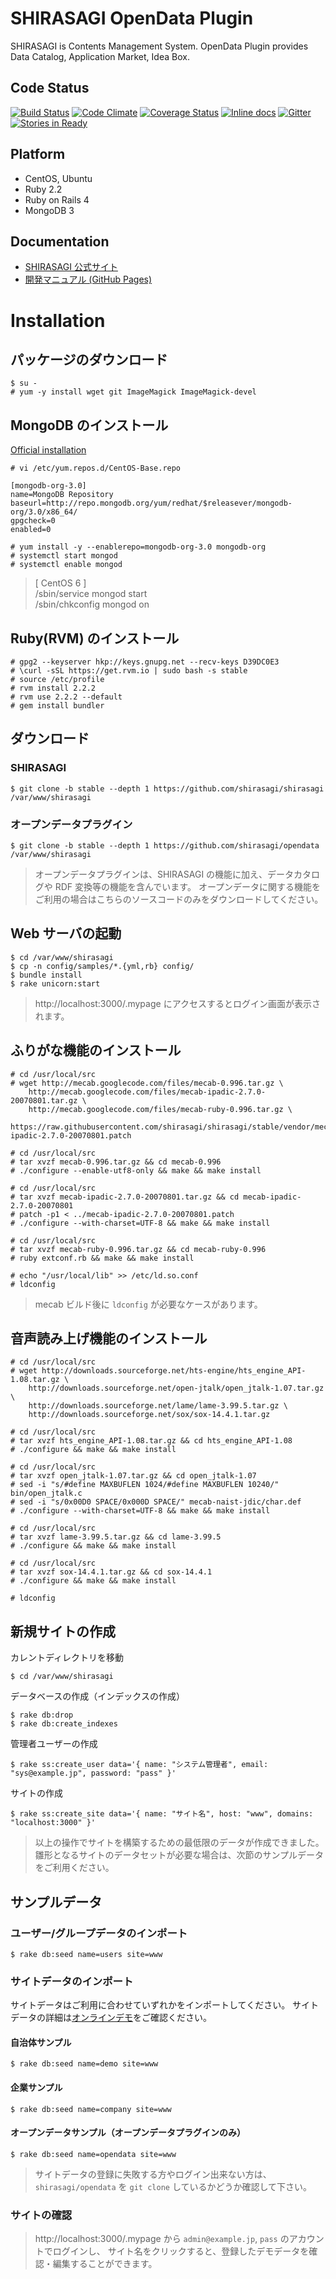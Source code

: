SHIRASAGI OpenData Plugin
=========

SHIRASAGI is Contents Management System.
OpenData Plugin provides Data Catalog, Application Market, Idea Box.

Code Status
-----------

[![Build Status](https://travis-ci.org/shirasagi/opendata.svg?branch=master)](https://travis-ci.org/shirasagi/opendata)
[![Code Climate](https://codeclimate.com/github/shirasagi/opendata/badges/gpa.svg)](https://codeclimate.com/github/shirasagi/opendata)
[![Coverage Status](https://coveralls.io/repos/shirasagi/opendata/badge.png)](https://coveralls.io/r/shirasagi/opendata)
[![Inline docs](http://inch-ci.org/github/shirasagi/opendata.png?branch=master)](http://inch-ci.org/github/shirasagi/opendata)
[![Gitter](https://badges.gitter.im/Join%20Chat.svg)](https://gitter.im/shirasagi/shirasagi?utm_source=badge&utm_medium=badge&utm_campaign=pr-badge&utm_content=badge)
[![Stories in Ready](https://badge.waffle.io/shirasagi/opendata.svg?label=ready&title=Ready)](http://waffle.io/shirasagi/opendata)

Platform
--------

- CentOS, Ubuntu
- Ruby 2.2
- Ruby on Rails 4
- MongoDB 3

Documentation
-------------

- [SHIRASAGI 公式サイト](http://ss-proj.org/)
- [開発マニュアル (GitHub Pages)](http://shirasagi.github.io/)

Installation
============

## パッケージのダウンロード

```
$ su -
# yum -y install wget git ImageMagick ImageMagick-devel
```

## MongoDB のインストール

[Official installation](http://docs.mongodb.org/manual/installation/)

```
# vi /etc/yum.repos.d/CentOS-Base.repo
```

```
[mongodb-org-3.0]
name=MongoDB Repository
baseurl=http://repo.mongodb.org/yum/redhat/$releasever/mongodb-org/3.0/x86_64/
gpgcheck=0
enabled=0
```

```
# yum install -y --enablerepo=mongodb-org-3.0 mongodb-org
# systemctl start mongod
# systemctl enable mongod
```

> [ CentOS 6 ]<br />
> /sbin/service mongod start<br />
> /sbin/chkconfig mongod on<br />

## Ruby(RVM) のインストール

```
# gpg2 --keyserver hkp://keys.gnupg.net --recv-keys D39DC0E3
# \curl -sSL https://get.rvm.io | sudo bash -s stable
# source /etc/profile
# rvm install 2.2.2
# rvm use 2.2.2 --default
# gem install bundler
```

## ダウンロード

### SHIRASAGI

```
$ git clone -b stable --depth 1 https://github.com/shirasagi/shirasagi /var/www/shirasagi
```

### オープンデータプラグイン

```
$ git clone -b stable --depth 1 https://github.com/shirasagi/opendata /var/www/shirasagi
```

> オープンデータプラグインは、SHIRASAGI の機能に加え、データカタログや RDF 変換等の機能を含んでいます。
> オープンデータに関する機能をご利用の場合はこちらのソースコードのみをダウンロードしてください。

## Web サーバの起動

```
$ cd /var/www/shirasagi
$ cp -n config/samples/*.{yml,rb} config/
$ bundle install
$ rake unicorn:start
```

> http://localhost:3000/.mypage にアクセスするとログイン画面が表示されます。

## ふりがな機能のインストール

```
# cd /usr/local/src
# wget http://mecab.googlecode.com/files/mecab-0.996.tar.gz \
    http://mecab.googlecode.com/files/mecab-ipadic-2.7.0-20070801.tar.gz \
    http://mecab.googlecode.com/files/mecab-ruby-0.996.tar.gz \
    https://raw.githubusercontent.com/shirasagi/shirasagi/stable/vendor/mecab/mecab-ipadic-2.7.0-20070801.patch

# cd /usr/local/src
# tar xvzf mecab-0.996.tar.gz && cd mecab-0.996
# ./configure --enable-utf8-only && make && make install

# cd /usr/local/src
# tar xvzf mecab-ipadic-2.7.0-20070801.tar.gz && cd mecab-ipadic-2.7.0-20070801
# patch -p1 < ../mecab-ipadic-2.7.0-20070801.patch
# ./configure --with-charset=UTF-8 && make && make install

# cd /usr/local/src
# tar xvzf mecab-ruby-0.996.tar.gz && cd mecab-ruby-0.996
# ruby extconf.rb && make && make install

# echo "/usr/local/lib" >> /etc/ld.so.conf
# ldconfig
```

> mecab ビルド後に `ldconfig` が必要なケースがあります。

## 音声読み上げ機能のインストール

```
# cd /usr/local/src
# wget http://downloads.sourceforge.net/hts-engine/hts_engine_API-1.08.tar.gz \
    http://downloads.sourceforge.net/open-jtalk/open_jtalk-1.07.tar.gz \
    http://downloads.sourceforge.net/lame/lame-3.99.5.tar.gz \
    http://downloads.sourceforge.net/sox/sox-14.4.1.tar.gz

# cd /usr/local/src
# tar xvzf hts_engine_API-1.08.tar.gz && cd hts_engine_API-1.08
# ./configure && make && make install

# cd /usr/local/src
# tar xvzf open_jtalk-1.07.tar.gz && cd open_jtalk-1.07
# sed -i "s/#define MAXBUFLEN 1024/#define MAXBUFLEN 10240/" bin/open_jtalk.c
# sed -i "s/0x00D0 SPACE/0x000D SPACE/" mecab-naist-jdic/char.def
# ./configure --with-charset=UTF-8 && make && make install

# cd /usr/local/src
# tar xvzf lame-3.99.5.tar.gz && cd lame-3.99.5
# ./configure && make && make install

# cd /usr/local/src
# tar xvzf sox-14.4.1.tar.gz && cd sox-14.4.1
# ./configure && make && make install

# ldconfig
```

## 新規サイトの作成

カレントディレクトリを移動

```
$ cd /var/www/shirasagi
```

データベースの作成（インデックスの作成）

```
$ rake db:drop
$ rake db:create_indexes
```

管理者ユーザーの作成

```
$ rake ss:create_user data='{ name: "システム管理者", email: "sys@example.jp", password: "pass" }'
```

サイトの作成

```
$ rake ss:create_site data='{ name: "サイト名", host: "www", domains: "localhost:3000" }'
```

> 以上の操作でサイトを構築するための最低限のデータが作成できました。
> 雛形となるサイトのデータセットが必要な場合は、次節のサンプルデータをご利用ください。

## サンプルデータ

### ユーザー/グループデータのインポート

```
$ rake db:seed name=users site=www
```

### サイトデータのインポート

サイトデータはご利用に合わせていずれかをインポートしてください。
サイトデータの詳細は[オンラインデモ](http://www.ss-proj.org/download/demo.html)をご確認ください。

#### 自治体サンプル

```
$ rake db:seed name=demo site=www
```

#### 企業サンプル

```
$ rake db:seed name=company site=www
```

#### オープンデータサンプル（オープンデータプラグインのみ）

```
$ rake db:seed name=opendata site=www
```

> サイトデータの登録に失敗する方やログイン出来ない方は、
> `shirasagi/opendata` を `git clone` しているかどうか確認して下さい。

### サイトの確認

> http://localhost:3000/.mypage から `admin@example.jp`, `pass` のアカウントでログインし、
サイト名をクリックすると、登録したデモデータを確認・編集することができます。
